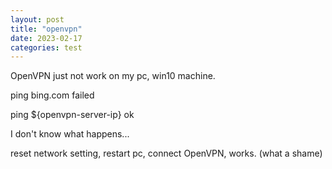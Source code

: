 ```yaml
---
layout: post
title: "openvpn"
date: 2023-02-17
categories: test
---
```


OpenVPN just not work on my pc, win10 machine.



ping bing.com  failed

ping ${openvpn-server-ip}   ok





I don't know what happens...



reset network setting, restart pc, connect OpenVPN, works. (what a shame)
